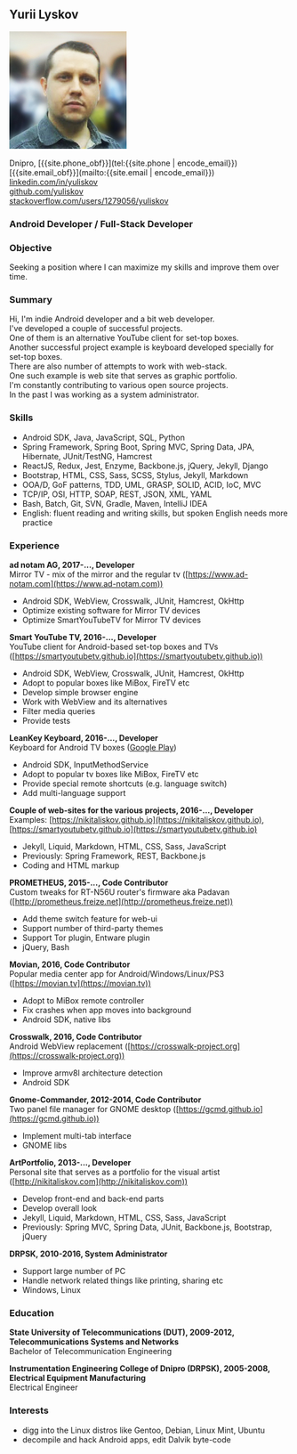 ## **Yurii Lyskov**

<img id="my-photo" src="/img/my_photo3.jpg"/>

Dnipro, [<span class="obfuscate">{{site.phone_obf}}</span>](tel:{{site.phone | encode_email}})  
[<span class="obfuscate">{{site.email_obf}}</span>](mailto:{{site.email | encode_email}})  
[linkedin.com/in/yuliskov](http://www.linkedin.com/in/yuliskov)  
[github.com/yuliskov](https://github.com/yuliskov)  
[stackoverflow.com/users/1279056/yuliskov](https://stackoverflow.com/users/1279056/yuliskov)  

<div class="clear"></div>

### Android Developer / Full-Stack Developer

### Objective

Seeking a position where I can maximize my skills and improve them over time.

### Summary

Hi, I'm indie Android developer and a bit web developer.  
I've developed a couple of successful projects.  
One of them is an alternative YouTube client for set-top boxes.  
Another successful project example is keyboard developed specially for set-top boxes.  
There are also number of attempts to work with web-stack.  
One such example is web site that serves as graphic portfolio.  
I'm constantly contributing to various open source projects.  
In the past I was working as a system administrator.

### Skills

- Android SDK, Java, JavaScript, SQL, Python
- Spring Framework, Spring Boot, Spring MVC, Spring Data, JPA, Hibernate, JUnit/TestNG, Hamcrest
- ReactJS, Redux, Jest, Enzyme, Backbone.js, jQuery, Jekyll, Django
- Bootstrap, HTML, CSS, Sass, SCSS, Stylus, Jekyll, Markdown
- OOA/D, GoF patterns, TDD, UML, GRASP, SOLID, ACID, IoC, MVC
- TCP/IP, OSI, HTTP, SOAP, REST, JSON, XML, YAML 
- Bash, Batch, Git, SVN, Gradle, Maven, IntelliJ IDEA
- English: fluent reading and writing skills, but spoken English needs more practice

### Experience

**ad notam AG, 2017-..., Developer**  
Mirror TV - mix of the mirror and the regular tv ([https://www.ad-notam.com](https://www.ad-notam.com))
- Android SDK, WebView, Crosswalk, JUnit, Hamcrest, OkHttp
- Optimize existing software for Mirror TV devices
- Optimize SmartYouTubeTV for Mirror TV devices

**Smart YouTube TV, 2016-..., Developer**  
YouTube client for Android-based set-top boxes and TVs ([https://smartyoutubetv.github.io](https://smartyoutubetv.github.io))
- Android SDK, WebView, Crosswalk, JUnit, Hamcrest, OkHttp
- Adopt to popular boxes like MiBox, FireTV etc
- Develop simple browser engine
- Work with WebView and its alternatives
- Filter media queries
- Provide tests

**LeanKey Keyboard, 2016-..., Developer**  
Keyboard for Android TV boxes ([Google Play](https://play.google.com/store/apps/details?id=org.liskovsoft.androidtv.rukeyboard))
- Android SDK, InputMethodService
- Adopt to popular tv boxes like MiBox, FireTV etc
- Provide special remote shortcuts (e.g. language switch)
- Add multi-language support

**Couple of web-sites for the various projects, 2016-..., Developer**  
Examples: [https://nikitaliskov.github.io](https://nikitaliskov.github.io), [https://smartyoutubetv.github.io](https://smartyoutubetv.github.io)
- Jekyll, Liquid, Markdown, HTML, CSS, Sass, JavaScript
- Previously: Spring Framework, REST, Backbone.js
- Coding and HTML markup

**PROMETHEUS, 2015-..., Code Contributor**  
Custom tweaks for RT-N56U router's firmware aka Padavan ([http://prometheus.freize.net](http://prometheus.freize.net))
- Add theme switch feature for web-ui
- Support number of third-party themes
- Support Tor plugin, Entware plugin
- jQuery, Bash

**Movian, 2016, Code Contributor**  
Popular media center app for Android/Windows/Linux/PS3 ([https://movian.tv](https://movian.tv))
- Adopt to MiBox remote controller
- Fix crashes when app moves into background
- Android SDK, native libs

**Crosswalk, 2016, Code Contributor**  
Android WebView replacement ([https://crosswalk-project.org](https://crosswalk-project.org))
- Improve armv8l architecture detection
- Android SDK

**Gnome-Commander, 2012-2014, Code Contributor**  
Two panel file manager for GNOME desktop ([https://gcmd.github.io](https://gcmd.github.io))  
- Implement multi-tab interface
- GNOME libs

**ArtPortfolio, 2013-..., Developer**  
Personal site that serves as a portfolio for the visual artist ([http://nikitaliskov.com](http://nikitaliskov.com))
- Develop front-end and back-end parts
- Develop overall look
- Jekyll, Liquid, Markdown, HTML, CSS, Sass, JavaScript
- Previously: Spring MVC, Spring Data, JUnit, Backbone.js, Bootstrap, jQuery

**DRPSK, 2010-2016, System Administrator**
- Support large number of PC
- Handle network related things like printing, sharing etc
- Windows, Linux

### Education

**State University of Telecommunications (DUT), 2009-2012, Telecommunications Systems and Networks**  
Bachelor of Telecommunication Engineering

**Instrumentation Engineering College of Dnipro (DRPSK), 2005-2008, Electrical Equipment Manufacturing**  
Electrical Engineer

### Interests

- digg into the Linux distros like Gentoo, Debian, Linux Mint, Ubuntu
- decompile and hack Android apps, edit Dalvik byte-code
